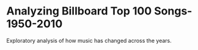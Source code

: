 # Analyzing Billboard Top 100 Songs-1950-2010

Exploratory analysis of how music has changed across the years.
